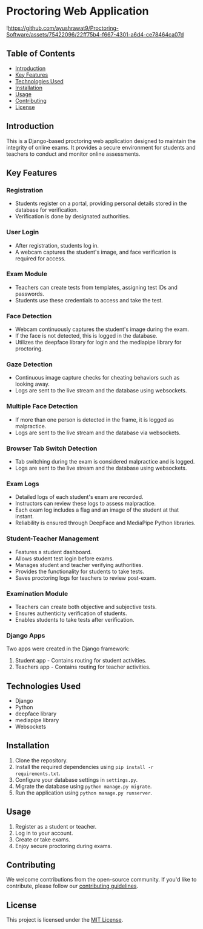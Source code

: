 # Proctoring Web Application

!https://github.com/ayushrawat9/Proctoring-Software/assets/75422096/22ff75b4-f667-4301-a6d4-ce78464ca07d

## Table of Contents
- [Introduction](#introduction)
- [Key Features](#key-features)
- [Technologies Used](#technologies-used)
- [Installation](#installation)
- [Usage](#usage)
- [Contributing](#contributing)
- [License](#license)

## Introduction
This is a Django-based proctoring web application designed to maintain the integrity of online exams. It provides a secure environment for students and teachers to conduct and monitor online assessments.

## Key Features
### Registration
- Students register on a portal, providing personal details stored in the database for verification.
- Verification is done by designated authorities.

### User Login
- After registration, students log in.
- A webcam captures the student's image, and face verification is required for access.

### Exam Module
- Teachers can create tests from templates, assigning test IDs and passwords.
- Students use these credentials to access and take the test.

### Face Detection
- Webcam continuously captures the student's image during the exam.
- If the face is not detected, this is logged in the database.
- Utilizes the deepface library for login and the mediapipe library for proctoring.

### Gaze Detection
- Continuous image capture checks for cheating behaviors such as looking away.
- Logs are sent to the live stream and the database using websockets.

### Multiple Face Detection
- If more than one person is detected in the frame, it is logged as malpractice.
- Logs are sent to the live stream and the database via websockets.

### Browser Tab Switch Detection
- Tab switching during the exam is considered malpractice and is logged.
- Logs are sent to the live stream and the database using websockets.

### Exam Logs
- Detailed logs of each student's exam are recorded.
- Instructors can review these logs to assess malpractice.
- Each exam log includes a flag and an image of the student at that instant.
- Reliability is ensured through DeepFace and MediaPipe Python libraries.

### Student-Teacher Management
- Features a student dashboard.
- Allows student test login before exams.
- Manages student and teacher verifying authorities.
- Provides the functionality for students to take tests.
- Saves proctoring logs for teachers to review post-exam.

### Examination Module
- Teachers can create both objective and subjective tests.
- Ensures authenticity verification of students.
- Enables students to take tests after verification.

### Django Apps
Two apps were created in the Django framework:
1. Student app - Contains routing for student activities.
2. Teachers app - Contains routing for teacher activities.

## Technologies Used
- Django
- Python
- deepface library
- mediapipe library
- Websockets

## Installation
1. Clone the repository.
2. Install the required dependencies using `pip install -r requirements.txt`.
3. Configure your database settings in `settings.py`.
4. Migrate the database using `python manage.py migrate`.
5. Run the application using `python manage.py runserver`.

## Usage
1. Register as a student or teacher.
2. Log in to your account.
3. Create or take exams.
4. Enjoy secure proctoring during exams.

## Contributing
We welcome contributions from the open-source community. If you'd like to contribute, please follow our [contributing guidelines](CONTRIBUTING.md).

## License
This project is licensed under the [MIT License](LICENSE).

